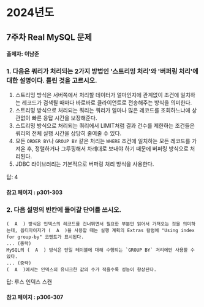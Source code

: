 # 2024년도
## 7주차 Real MySQL 문제
#### 출제자: 이남준

### 1. 다음은 쿼리가 처리되는 2가지 방법인 '스트리밍 처리'와 '버퍼링 처리'에 대한 설명이다. 틀린 것을 고르시오.
1. 스트리밍 방식은 서버쪽에서 처리할 데이터가 얼마인지에 관계없이 조건에 일치하는 레코드가 검색될 때마다 바로바로 클라이언트로 전송해주는 방식을 의미한다.
2. 스트리밍 방식으로 처리되는 쿼리는 쿼리가 얼마나 많은 레코드를 조회하느냐에 상관없이 빠른 응답 시간을 보장해준다.
3. 스트리밍 방식으로 처리되는 쿼리에서 LIMIT처럼 결과 건수를 제한하는 조건들은 쿼리의 전체 실행 시간을 상당히 줄여줄 수 있다.
4. 모든 `ORDER BY`나 `GROUP BY` 같은 처리는 `WHERE` 조건에 일치하는 모든 레코드를 가져온 후, 정렬하거나 그루핑해서 차례대로 보내야 하기 때문에 버퍼링 방식으로 처리된다.
5. JDBC 라이브러리는 기본적으로 버퍼링 처리 방식을 사용한다.

답: 4

#### 참고 페이지 : p301-303


### 2. 다음 설명의 빈칸에 들어갈 단어를 쓰시오.
```
(  A  ) 방식은 인덱스의 레코드를 건너뛰면서 필요한 부분만 읽어서 가져오는 것을 의미하는데, 옵티마이저가 (  A  )을 사용할 때는 실행 계획의 Extras 칼럼에 "Using index for group-by" 코멘트가 표시된다.
... (중략)
MySQL의 (  A  ) 방식은 단일 테이블에 대해 수행되는 `GROUP BY` 처리에만 사용할 수 있다.
... (중략)
(  A  )에서는 인덱스의 유니크한 값의 수가 적을수록 성능이 향상된다.
```

답: 루스 인덱스 스캔

#### 참고 페이지 : p306-307